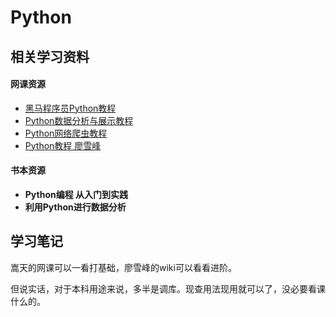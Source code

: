 # Python

## 相关学习资料

#### 网课资源

- [黑马程序员Python教程](https://www.bilibili.com/video/BV1ex411x7Em?from=search&seid=11656546089378600321&spm_id_from=333.337.0.0)
- [Python数据分析与展示教程](https://www.bilibili.com/video/BV1D7411A7qT?spm_id_from=333.999.0.0)
- [Python网络爬虫教程](https://www.bilibili.com/video/BV1P741177gm?spm_id_from=333.999.0.0)
- [Python教程 廖雪峰](https://www.liaoxuefeng.com/wiki/1016959663602400)

#### 书本资源

- **Python编程 从入门到实践**
- **利用Python进行数据分析**



## 学习笔记

嵩天的网课可以一看打基础，廖雪峰的wiki可以看看进阶。

但说实话，对于本科用途来说，多半是调库。现查用法现用就可以了，没必要看课什么的。
